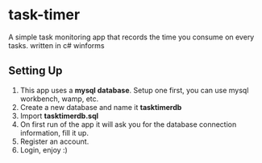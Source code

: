 # task-timer
A simple task monitoring app that records the time you consume on every tasks. written in c# winforms


## Setting Up
1. This app uses a **mysql database**. Setup one first, you can use mysql workbench, wamp, etc.
2. Create a new database and name it **tasktimerdb**
3. Import **tasktimerdb.sql**
4. On first run of the app it will ask you for the database connection information, fill it up.
5. Register an account.
6. Login, enjoy :)
